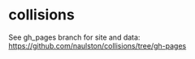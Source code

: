# collisions

See gh_pages branch for site and data: https://github.com/naulston/collisions/tree/gh-pages
